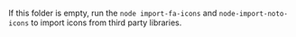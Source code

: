 If this folder is empty, run the `node import-fa-icons` and `node-import-noto-icons` to import icons from third party libraries.
